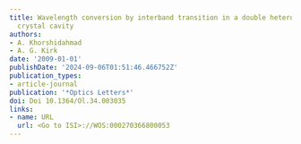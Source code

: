 ```yaml
---
title: Wavelength conversion by interband transition in a double heterostructure photonic
  crystal cavity
authors:
- A. Khorshidahmad
- A. G. Kirk
date: '2009-01-01'
publishDate: '2024-09-06T01:51:46.466752Z'
publication_types:
- article-journal
publication: '*Optics Letters*'
doi: Doi 10.1364/Ol.34.003035
links:
- name: URL
  url: <Go to ISI>://WOS:000270366800053
---
```

